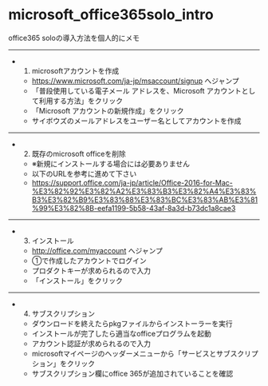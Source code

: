 # microsoft_office365solo_intro
office365 soloの導入方法を個人的にメモ

---

- 1. microsoftアカウントを作成
  - https://www.microsoft.com/ja-jp/msaccount/signup へジャンプ
  - 「普段使用している電子メール アドレスを、Microsoft アカウントとして利用する方法」をクリック
  - 「Microsoft アカウントの新規作成」をクリック
  - サイボウズのメールアドレスをユーザー名としてアカウントを作成
  
---

- 2. 既存のmicrosoft officeを削除
  - ※新規にインストールする場合には必要ありません
  - 以下のURLを参考に進めて下さい
  - https://support.office.com/ja-jp/article/Office-2016-for-Mac-%E3%82%92%E3%82%A2%E3%83%B3%E3%82%A4%E3%83%B3%E3%82%B9%E3%83%88%E3%83%BC%E3%83%AB%E3%81%99%E3%82%8B-eefa1199-5b58-43af-8a3d-b73dc1a8cae3
  
---

- 3. インストール
  - http://office.com/myaccount へジャンプ
  - ①で作成したアカウントでログイン
  - プロダクトキーが求められるので入力
  - 「インストール」をクリック
  
---

- 4. サブスクリプション
  - ダウンロードを終えたらpkgファイルからインストーラーを実行
  - インストールが完了したら適当なofficeプログラムを起動
  - アカウント認証が求められるので入力
  - microsoftマイページのヘッダーメニューから「サービスとサブスクリプション」をクリック
  - サブスクリプション欄にoffice 365が追加されていることを確認
  
